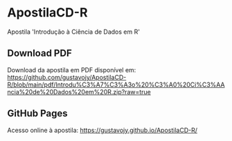 # ApostilaCD-R
Apostila 'Introdução à Ciência de Dados em R'

## Download PDF
Download da apostila em PDF disponível em: https://github.com/gustavojy/ApostilaCD-R/blob/main/pdf/Introdu%C3%A7%C3%A3o%20%C3%A0%20Ci%C3%AAncia%20de%20Dados%20em%20R.zip?raw=true

## GitHub Pages
Acesso online à apostila: https://gustavojy.github.io/ApostilaCD-R/
